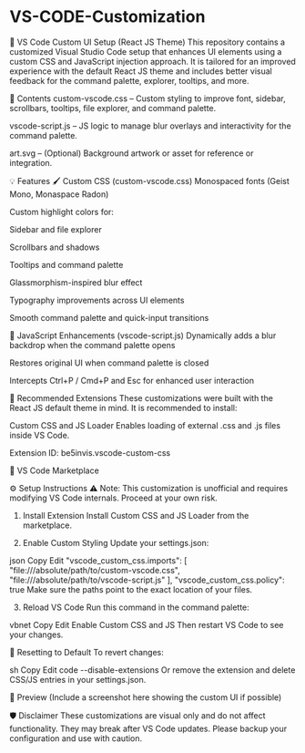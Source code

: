 # VS-CODE-Customization
🌈 VS Code Custom UI Setup (React JS Theme)
This repository contains a customized Visual Studio Code setup that enhances UI elements using a custom CSS and JavaScript injection approach. It is tailored for an improved experience with the default React JS theme and includes better visual feedback for the command palette, explorer, tooltips, and more.

📁 Contents
custom-vscode.css – Custom styling to improve font, sidebar, scrollbars, tooltips, file explorer, and command palette.

vscode-script.js – JS logic to manage blur overlays and interactivity for the command palette.

art.svg – (Optional) Background artwork or asset for reference or integration.

💡 Features
🖌 Custom CSS (custom-vscode.css)
Monospaced fonts (Geist Mono, Monaspace Radon)

Custom highlight colors for:

Sidebar and file explorer

Scrollbars and shadows

Tooltips and command palette

Glassmorphism-inspired blur effect

Typography improvements across UI elements

Smooth command palette and quick-input transitions

🧠 JavaScript Enhancements (vscode-script.js)
Dynamically adds a blur backdrop when the command palette opens

Restores original UI when command palette is closed

Intercepts Ctrl+P / Cmd+P and Esc for enhanced user interaction

🧩 Recommended Extensions
These customizations were built with the React JS default theme in mind. It is recommended to install:

Custom CSS and JS Loader
Enables loading of external .css and .js files inside VS Code.

Extension ID: be5invis.vscode-custom-css

🔗 VS Code Marketplace

⚙️ Setup Instructions
⚠️ Note: This customization is unofficial and requires modifying VS Code internals. Proceed at your own risk.

1. Install Extension
Install Custom CSS and JS Loader from the marketplace.

2. Enable Custom Styling
Update your settings.json:

json
Copy
Edit
"vscode_custom_css.imports": [
  "file:///absolute/path/to/custom-vscode.css",
  "file:///absolute/path/to/vscode-script.js"
],
"vscode_custom_css.policy": true
Make sure the paths point to the exact location of your files.

3. Reload VS Code
Run this command in the command palette:

vbnet
Copy
Edit
Enable Custom CSS and JS
Then restart VS Code to see your changes.

🧼 Resetting to Default
To revert changes:

sh
Copy
Edit
code --disable-extensions
Or remove the extension and delete CSS/JS entries in your settings.json.

📸 Preview
(Include a screenshot here showing the custom UI if possible)

🛡 Disclaimer
These customizations are visual only and do not affect functionality. They may break after VS Code updates. Please backup your configuration and use with caution.
